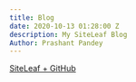 ```yaml
---
title: Blog
date: 2020-10-13 01:28:00 Z
description: My SiteLeaf Blog
Author: Prashant Pandey
---
```


<a href="prashant-pandey.github.io/2020/10/13/get-started-with-siteleaf.html">SiteLeaf \+ GitHub</a>